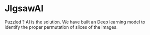 # JIgsawAI
Puzzled ? AI is the solution.
We have built an Deep learning model to identify the proper permutation of slices of the images.
